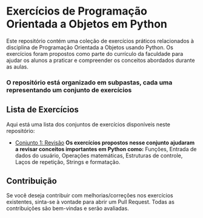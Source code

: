 
# Exercícios de Programação Orientada a Objetos em Python

Este repositório contém uma coleção de exercícios práticos relacionados à disciplina de Programação Orientada a Objetos usando Python. Os exercícios foram propostos como parte do currículo da faculdade para ajudar os alunos a praticar e compreender os conceitos abordados durante as aulas.

### O repositório está organizado em subpastas, cada uma representando um conjunto de exercícios

## Lista de Exercícios

Aqui está uma lista dos conjuntos de exercícios disponíveis neste repositório:

- [Conjunto 1: Revisão](exercicios/exercicio1)
**Os exercícios propostos nesse conjunto ajudaram a revisar conceitos importantes em Python como:**
Funções, Entrada de dados do usuário, Operações matemáticas, Estruturas de controle, Laços de repetição, Strings e formatação.

## Contribuição

Se você deseja contribuir com melhorias/correções nos exercícios existentes, sinta-se à vontade para abrir um Pull Request. Todas as contribuições são bem-vindas e serão avaliadas.




